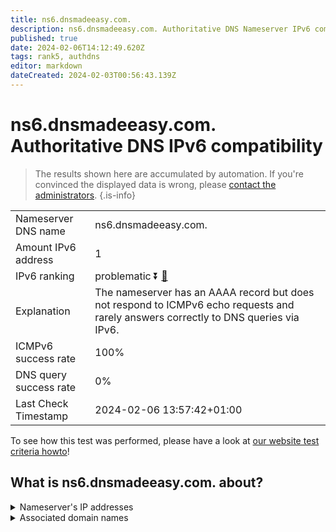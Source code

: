 ```yaml
---
title: ns6.dnsmadeeasy.com.
description: ns6.dnsmadeeasy.com. Authoritative DNS Nameserver IPv6 compatibility
published: true
date: 2024-02-06T14:12:49.620Z
tags: rank5, authdns
editor: markdown
dateCreated: 2024-02-03T00:56:43.139Z
---
```


# ns6.dnsmadeeasy.com. Authoritative DNS IPv6 compatibility

> The results shown here are accumulated by automation. If you're convinced the displayed data is wrong, please [contact the administrators](/howto/chat). 
{.is-info}




|   |   |
| - | - |
| Nameserver DNS name | ns6.dnsmadeeasy.com.
| Amount IPv6 address | 1
| IPv6 ranking | problematic :arrow_double_down: [🔗](/howto/ranking) |
| Explanation | The nameserver has an AAAA record but does not respond to ICMPv6 echo requests and rarely answers correctly to DNS queries via IPv6. |
| ICMPv6 success rate | 100%|
| DNS query success rate | 0% |
| Last Check Timestamp | 2024-02-06 13:57:42+01:00 |

To see how this test was performed, please have a look at [our website test criteria howto](/howto/testcriteria/authdns)!


## What is ns6.dnsmadeeasy.com. about?




<details>
<summary>Nameserver's IP addresses</summary>

2600:1801:6::1

</details>



<details>
<summary>Associated domain names</summary>

www.nvidia.com

</details>
